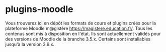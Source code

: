 # plugins-moodle

Vous trouverez ici en dépôt les formats de cours et plugins créés pour la plateforme Moodle m@gistère https://magistere.education.fr/.
Tous les contenus sont mis à disposition en l'état. Ils sont actuellement validés pour des versions de Moodle de la branche 3.5.x. Certains sont installables jusqu'à la version 3.9.x.